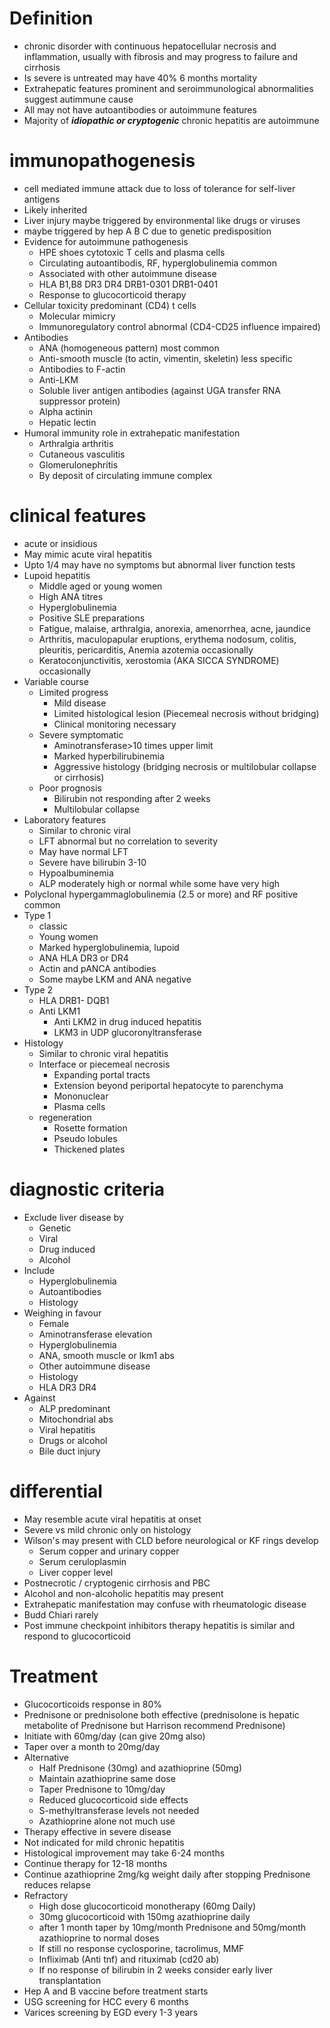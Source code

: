 # Definition
- chronic disorder with continuous hepatocellular necrosis and inflammation, usually with fibrosis and may progress to failure and cirrhosis
- Is severe is untreated may have 40% 6 months mortality
- Extrahepatic features prominent and seroimmunological abnormalities suggest autimmune cause 
- All may not have autoantibodies or autoimmune features 
- Majority of ***idiopathic or cryptogenic*** chronic hepatitis are autoimmune
# immunopathogenesis 
- cell mediated immune attack due to loss of tolerance for self-liver antigens 
- Likely inherited
- Liver injury maybe triggered by environmental like drugs or viruses 
- maybe triggered by hep A B C due to genetic predisposition
- Evidence for autoimmune pathogenesis
	- HPE shoes cytotoxic T cells and plasma cells
	- Circulating autoantibodis, RF, hyperglobulinemia common
	- Associated with other autoimmune disease
	- HLA B1,B8 DR3 DR4 DRB1-0301 DRB1-0401 
	- Response to glucocorticoid therapy 
- Cellular toxicity predominant (CD4) t cells 
	- Molecular mimicry
	- Immunoregulatory control abnormal (CD4-CD25 influence impaired) 
- Antibodies
	- ANA (homogeneous pattern) most common
	- Anti-smooth muscle (to actin, vimentin, skeletin) less specific
	- Antibodies to F-actin 
	- Anti-LKM 
	- Soluble liver antigen antibodies (against UGA transfer RNA suppressor protein)
	- Alpha actinin 
	- Hepatic lectin 
- Humoral immunity role in extrahepatic manifestation
	- Arthralgia arthritis
	- Cutaneous vasculitis
	- Glomerulonephritis
	- By deposit of circulating immune complex 
# clinical features
-  acute or insidious
- May mimic acute viral hepatitis
- Upto 1/4 may have no symptoms but abnormal liver function tests
- Lupoid hepatitis
	- Middle aged or young women 
	- High ANA titres 
	- Hyperglobulinemia
	- Positive SLE preparations
	- Fatigue, malaise, arthralgia, anorexia, amenorrhea, acne, jaundice 
	- Arthritis, maculopapular eruptions, erythema nodosum, colitis, pleuritis, pericarditis, Anemia azotemia occasionally
	- Keratoconjunctivitis, xerostomia (AKA SICCA SYNDROME) occasionally
- Variable course
	- Limited progress
		- Mild disease
		- Limited histological lesion (Piecemeal necrosis without bridging)
		- Clinical monitoring necessary
	- Severe symptomatic
		- Aminotransferase>10 times upper limit
		- Marked hyperbilirubinemia
		- Aggressive histology (bridging necrosis or multilobular collapse or cirrhosis) 
	- Poor prognosis
		- Bilirubin not responding after 2 weeks 
		- Multilobular collapse
- Laboratory features
	- Similar to chronic viral 
	- LFT abnormal but no correlation to severity
	- May have normal LFT 
	- Severe have bilirubin 3-10 
	- Hypoalbuminemia
	- ALP moderately high or normal while some have very high 
- Polyclonal hypergammaglobulinemia (2.5 or more) and RF positive common
- Type 1 
	- classic 
	- Young women
	- Marked hyperglobulinemia, lupoid
	- ANA HLA DR3 or DR4 
	- Actin and pANCA antibodies 
	- Some maybe LKM and ANA negative 
- Type 2 
	- HLA DRB1- DQB1 
	- Anti LKM1 
		- Anti LKM2 in drug induced hepatitis
		- LKM3 in UDP glucoronyltransferase 
- Histology
	- Similar to chronic viral hepatitis
	- Interface or piecemeal necrosis
		- Expanding portal tracts 
		- Extension beyond periportal hepatocyte to parenchyma 
		- Mononuclear
		- Plasma cells
	- regeneration
		- Rosette formation 
		- Pseudo lobules 
		- Thickened plates
# diagnostic criteria
- Exclude liver disease by 
	- Genetic
	- Viral 
	- Drug induced
	- Alcohol
- Include 
	- Hyperglobulinemia
	- Autoantibodies
	- Histology 
- Weighing in favour
	- Female 
	- Aminotransferase elevation
	- Hyperglobulinemia
	- ANA, smooth muscle or lkm1 abs 
	- Other autoimmune disease
	- Histology
	- HLA DR3 DR4 
- Against
	- ALP predominant
	- Mitochondrial abs 
	- Viral hepatitis
	- Drugs or alcohol
	- Bile duct injury
# differential 
- May resemble acute viral hepatitis at onset 
- Severe vs mild chronic only on histology
- Wilson's may present with CLD before neurological or KF rings develop 
	- Serum copper and urinary copper 
	- Serum ceruloplasmin 
	- Liver copper level
- Postnecrotic / cryptogenic cirrhosis and PBC 
- Alcohol and non-alcoholic hepatitis may present 
- Extrahepatic manifestation may confuse with rheumatologic disease
- Budd Chiari rarely
- Post immune checkpoint inhibitors therapy hepatitis is similar and respond to glucocorticoid
# Treatment
- Glucocorticoids response in 80% 
- Prednisone or prednisolone both effective (prednisolone is hepatic metabolite of Prednisone but Harrison recommend Prednisone)
- Initiate with 60mg/day (can give 20mg also)
- Taper over a month to 20mg/day 
- Alternative
	- Half Prednisone (30mg) and azathioprine (50mg)
	- Maintain azathioprine same dose 
	- Taper Prednisone to 10mg/day 
	- Reduced glucocorticoid side effects
	- S-methyltransferase levels not needed 
	- Azathioprine alone not much use 
- Therapy effective in severe disease 
- Not indicated for mild chronic hepatitis 
- Histological improvement may take 6-24 months 
- Continue therapy for 12-18 months 
- Continue azathioprine 2mg/kg weight daily after stopping Prednisone reduces relapse
- Refractory
	- High dose glucocorticoid monotherapy (60mg Daily) 
	- 30mg glucocorticoid with 150mg azathioprine daily
	- after 1 month taper by 10mg/month Prednisone and 50mg/month azathioprine to normal doses 
	- If still no response cyclosporine, tacrolimus, MMF 
	- Infliximab (Anti tnf) and rituximab (cd20 ab) 
	- If no response of bilirubin in 2 weeks consider early liver transplantation
- Hep A and B vaccine before treatment starts 
- USG screening for HCC every 6 months 
- Varices screening by EGD every 1-3 years 
